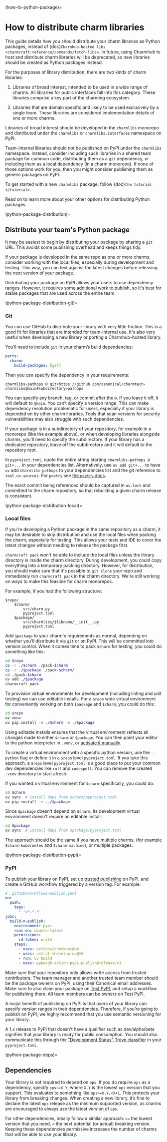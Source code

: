 (how-to-python-package)=
# How to distribute charm libraries

This guide details how you should distribute your charm libraries as Python packages, instead of {doc}`Charmhub-hosted libs <charmcraft:reference/commands/fetch-libs>`.
In future, using Charmhub to host and distribute charm libraries will be deprecated, so new libraries should be created as Python packages instead.

For the purposes of library distribution, there are two kinds of charm libraries:

1. Libraries of broad interest, intended to be used in a wide range of charms. All libraries for public interfaces fall into this category. These libraries comprise a key part of the charming ecosystem.

2. Libraries that are domain specific and likely to be used exclusively by a single team. These libraries are considered implementation details of one or more charms.

Libraries of broad interest should be developed in the `charmlibs` monorepo and distributed under the `charmlibs` or `charmlibs.interfaces` namespace on PyPI.

Team-internal libraries should not be published on PyPI under the `charmlibs` namespace.
Instead, consider including such libraries in a shared team package for common code, distributing them as a `git` dependency, or including them as a local dependency (in a charm monorepo).
If none of those options work for you, then you might consider publishing them as generic packages on PyPI.

To get started with a new `charmlibs` package, follow {doc}`the tutorial </tutorial>`.

Read on to learn more about your other options for distributing Python packages.

(python-package-distribution)=
## Distribute your team's Python package

It may be easiest to begin by distributing your package by sharing a `git` URL.
This avoids some publishing overhead and keeps things tidy.

If your package is developed in the same repo as one or more charms, consider working with the local files, especially during development and testing.
This way, you can test against the latest changes before releasing the next version of your package.

Distributing your package on PyPI allows your users to use dependency ranges.
However, it requires some additional work to publish, so it's best for stable packages that are used across the entire team.

(python-package-distribution-git)=
### Git

You can use GitHub to distribute your library with very little friction.
This is a good fit for libraries that are intended for team-internal use.
It's also very useful when developing a new library or porting a Charmhub-hosted library.

You’ll need to include `git` in your charm’s build dependencies:

```yaml
parts:
  charm:
    build-packages: [git]
```

Then you can specify the dependency in your requirements:

```
charmlibs-pathops @ git+https://github.com/canonical/charmtech-charmlibs@main#subdirectory=pathops
```

You can specify any branch, tag, or commit after the `@`. If you leave it off, it will default to `@main`. You can’t specify a version range. This can make dependency resolution problematic for users, especially if your library is depended on by other charm libraries. Tools that scan versions for security vulnerabilities may also struggle with such dependencies.

If your package is in a subdirectory of your repository, for example in a monorepo (like the example above), or when developing libraries alongside charms, you'll need to specify the subdirectory. If your library has a dedicated repository, leave off the subdirectory and it will default to the repository root.

In `pyproject.toml`, quote the entire string starting `charmlibs-pathops @ git+...` in your dependencies list. Alternatively, use `uv add git+...` to have `uv` add `charmlibs-pathops` to your dependencies list and the git reference to `tool.uv.sources`. For `poetry` see [the `poetry` docs](https://python-poetry.org/docs/dependency-specification/#git-dependencies).

The exact commit being referenced should be captured in `uv.lock` and committed to the charm repository, so that rebuilding a given charm release is consistent.

(python-package-distribution-local)=
### Local files

If you're developing a Python package in the same repository as a charm, it may be desirable to skip distribution and use the local files when packing the charm, especially for testing.
This allows your tests and IDE to cover the latest changes without needing to release the package first.

`charmcraft pack` won't be able to include the local files unless the library directory is inside the charm directory.
During development, you could copy everything into a temporary packing directory.
However, for distribution, you should make sure that it's possible to `git clone` your repo and immediately run `charmcraft pack` in the charm directory.
We're still working on ways to make this feasible for charm monorepos.

For example, if you had the following structure:

```
$repo/
    $charm/
        src/charm.py
        pyproject.toml
    $package/
        src/charmlibs/$libname/__init__.py
        pyproject.toml
```

Add `$package` to your charm's requirements as normal, depending on whether you'll distribute it via `git` or on PyPI. This will be committed into version control. When it comes time to pack `$charm` for testing, you could do something like this:

```bash
cd $repo
cp -r ./$charm ./pack-$charm
cp -r ./$package ./pack-$charm/
cd ./pack-$charm
uv add ./$package
charmcraft pack
```

To provision virtual environments for development (including linting and unit testing) we can use editable installs. For a `$repo` wide virtual environment for conveniently working on both `$package` and `$charm`, you could do this:

```bash
cd $repo
uv venv
uv pip install -e ./$charm -e ./$package
```

Using editable installs ensures that the virtual environment reflects all changes made to either `$charm` or `$package`. You can then point your editor to the python interpreter in `.venv`, or [activate it manually](https://docs.python.org/3/library/venv.html#how-venvs-work).

To create a virtual environment with a specific python version, use the `--python` flag or define it in a `$repo` level `pyproject.toml`. If you take this approach, a `$repo` level `pyproject.toml` is a good place to put your common dev dependencies like `ruff` and `codespell`. You can remove the created `.venv` directory to start afresh.

If you wanted a virtual environment for `$charm` specifically, you could do:

```bash
cd $charm
uv sync  # install deps from $charm/pyproject.toml
uv pip install -e ../$package
```

Since `$package` doesn't depend on `$charm`, its development virtual environment doesn't require an editable install:

```bash
cd $package
uv sync  # install deps from $package/pyproject.toml
```

The approach should be the same if you have multiple charms, (for example `$charm-kubernetes` and `$charm-machine`), or multiple packages.

(python-package-distribution-pypi)=
### PyPI

To publish your library on PyPI, set up [trusted publishing](https://docs.pypi.org/trusted-publishers/) on PyPI, and create a GitHub workflow triggered by a version tag. For example:

```yaml
# .github/workflows/publish.yaml
on:
  push:
    tags:
      - 'v*.*.*'
jobs:
  build-n-publish:
    environment: pypi
    runs-on: ubuntu-latest
    permissions:
      id-token: write
    steps:
      - uses: actions/checkout@v4
      - uses: astral-sh/setup-uv@v5
      - run: uv build
      - uses: pypa/gh-action-pypi-publish@release/v1
```

Make sure that your repository only allows write access from trusted contributors. The team manager and another trusted team member should be the package owners on PyPI, using their Canonical email addresses. Make sure to also claim your package on [Test PyPI](https://test.pypi.org/), and setup a workflow for publishing there. All team members can be owners on Test PyPI.

A major benefit of publishing on PyPI is that users of your library can specify version ranges in their dependencies. Therefore, if you’re going to publish on PyPI, we highly recommend that you use semantic versioning for your library.

A 1.x release to PyPI that doesn't have a qualifier such as dev/alpha/beta signifies that your library is ready for public consumption. You should also communicate this through the ["Development Status" Trove classifier](https://pypi.org/classifiers/) in your `pyproject.toml`.


(python-package-deps)=
## Dependencies

Your library is not required to depend on `ops`. If you do require `ops` as a dependency, specify `ops~=X.Y`, where `X.Y` is the lowest `ops` version that you support.
This evaluates to something like `ops>=X.Y,<X+1`.
This protects your library from breaking changes.
When creating a new library, it’s fine to declare the latest `ops` release as the minimum supported version, as charms are encouraged to always use the latest version of `ops`.

For other dependencies, ideally follow a similar approach: `>=` the lowest version that you need, `<` the next potential (or actual) breaking version. Keeping these dependencies permissive increases the number of charms that will be able to use your library.
